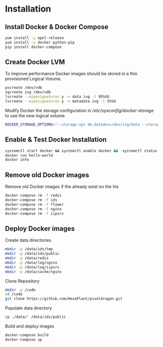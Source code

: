 # Installation
 
 
## Install Docker & Docker Compose

```bash
yum install -y epel-release
yum install -y docker python-pip
pip install docker-compose
```
 
## Create Docker LVM

To improve performance Docker images should be stored in a thin provisioned Logical Volume.

```bash
pvcreate /dev/vdb
vgcreate ivg /dev/vdb
lvcreate --wipesignatures y -n data ivg -l 95%VG
lvcreate --wipesignatures y -n metadata ivg -l 5%VG
```

Modify Docker the storage configuration in */etc/sysconfig/docker-storage* to use the new logical volume.

```bash
DOCKER_STORAGE_OPTIONS="--storage-opt dm.datadev=/dev/ivg/data --storage-opt dm.metadatadev=/dev/ivg/metadata"
```

## Enable & Test Docker Installation

```bash
systemctl start docker && systemctl enable docker &&  systemctl status docker
docker run hello-world
docker info
```
## Remove old Docker images

Remove old Docker images if the already exist on the his

```bash
docker-compose rm -f redis
docker-compose rm -f ids
docker-compose rm -f flower
docker-compose rm -f nginx
docker-compose rm -f iipsrv
```


##  Deploy Docker images

Create data directories.

```bash
mkdir -p /data/ids/tmp
mkdir -p /data/ids/public
mkdir -p /data/redis
mkdir -p /data/log/nginx
mkdir -p /data/log/iipsrv
mkdir -p /data/cache/nginx
```
Clone Repository

```bash
mkdir -p /code
cd /code 
git clone https://github.com/HexaPlant/pixeldragon.git
```
Populate data directory

```bash
cp ./data/* /data/ids/public
```
Build and deploy images

```bash
docker-compose build
docker-compose up
```



